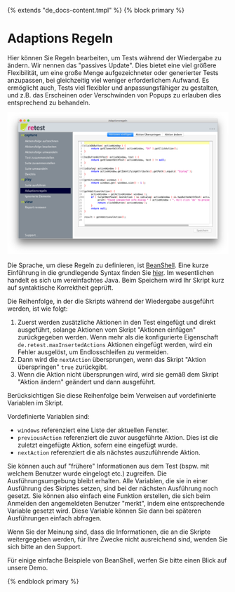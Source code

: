 {% extends "de_docs-content.tmpl" %}
{% block primary %}

Adaptions Regeln
================

Hier können Sie Regeln bearbeiten, um Tests während der Wiedergabe zu ändern. Wir nennen das "passives Update".
Dies bietet eine viel größere Flexibilität, um eine große Menge aufgezeichneter oder generierter Tests anzupassen, bei gleichzeitig viel weniger erforderlichem Aufwand.
Es ermöglicht auch, Tests viel flexibler und anpassungsfähiger zu gestalten, und z.B. das Erscheinen oder Verschwinden von Popups zu erlauben dies entsprechend zu behandeln.

![Editor zum Bearbeiten der Adaptionsregeln](adaptions-regeln.png)

Die Sprache, um diese Regeln zu definieren, ist [BeanShell](https://github.com/beanshell/beanshell/wiki/Introduction).
Eine kurze Einführung in die grundlegende Syntax finden Sie [hier](https://github.com/beanshell/beanshell/wiki/Basic-syntax).
Im wesentlichen handelt es sich um vereinfachtes Java.
Beim Speichern wird Ihr Skript kurz auf syntaktische Korrektheit geprüft.

Die Reihenfolge, in der die Skripts während der Wiedergabe ausgeführt werden, ist wie folgt:

1. Zuerst werden zusätzliche Aktionen in den Test eingefügt und direkt ausgeführt, solange Aktionen vom Skript "Aktionen einfügen" zurückgegeben werden.
   Wenn mehr als die konfigurierte Eigenschaft `de.retest.maxInsertedActions` Aktionen eingefügt werden, wird ein Fehler ausgelöst, um Endlosschleifen zu vermeiden.
2. Dann wird die `nextAction` übersprungen, wenn das Skript "Aktion überspringen" `true` zurückgibt.
3. Wenn die Aktion nicht übersprungen wird, wird sie gemäß dem Skript "Aktion ändern" geändert und dann ausgeführt.

Berücksichtigen Sie diese Reihenfolge beim Verweisen auf vordefinierte Variablen im Skript.

Vordefinierte Variablen sind:

- `windows` referenziert eine Liste der aktuellen Fenster.
- `previousAction` referenziert die zuvor ausgeführte Aktion. Dies ist die zuletzt eingefügte Aktion, sofern eine eingefügt wurde.
- `nextAction` referenziert die als nächstes auszuführende Aktion.

Sie können auch auf "frühere" Informationen aus dem Test (bspw. mit welchem Benutzer wurde eingelogt etc.) zugreifen. 
Die Ausführungsumgebung bleibt erhalten. 
Alle Variablen, die sie in einer Ausführung des Skriptes setzen, sind bei der nächsten Ausführung noch gesetzt.
Sie können also einfach eine Funktion erstellen, die sich beim Anmelden den angemeldeten Benutzer "merkt", indem eine entsprechende Variable gesetzt wird.
Diese Variable können Sie dann bei späteren Ausführungen einfach abfragen.

Wenn Sie der Meinung sind, dass die Informationen, die an die Skripte weitergegeben werden, für Ihre Zwecke nicht ausreichend sind, wenden Sie sich bitte an den Support.

Für einige einfache Beispiele von BeanShell, werfen Sie bitte einen Blick auf unsere Demo.

{% endblock primary %}